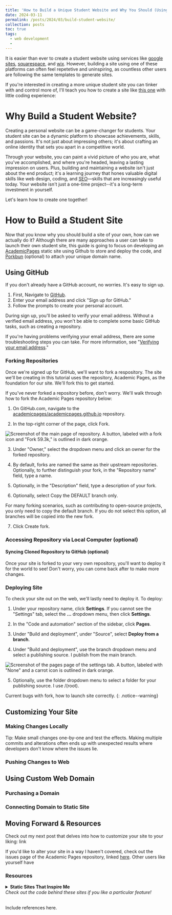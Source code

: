 ```yaml
---
title: 'How to Build a Unique Student Website and Why You Should (Using Academic Pages, a fork of Minimal Mistakes)'
date: 2024-03-11
permalink: /posts/2024/03/build-student-website/
collection: posts
toc: true
tags:
  - web development
  - 
---
```


It is easier than ever to create a student website using services like [google sites](https://sites.google.com/new?tgif=d), [squarespace](https://www.squarespace.com/), and [wix](https://www.wix.com/). However, building a site using one of these platforms can often feel repetetive and uninspiring, as countless other users are following the same templates to generate sites. 

If you're interested in creating a more unique student site you can tinker with and control more of, I'll teach you how to create a site like [this one](https://londonchamberlain.com/) with little coding experience:

# Why Build a Student Website?

Creating a personal website can be a game-changer for students. Your student site can be a dynamic platform to showcase achievements, skills, and passions. It's not just about impressing others; it's about crafting an online identity that sets you apart in a competitive world. 

Through your website, you can paint a vivid picture of who you are, what you've accomplished, and where you're headed, leaving a lasting impression on users. Plus, building and maintaining a website isn't just about the end product; it's a learning journey that hones valuable digital skills like web design, coding, and [SEO](https://en.wikipedia.org/wiki/Search_engine_optimization)—skills that are increasingly useful today. Your website isn't just a one-time project--it's a long-term investment in yourself.

Let's learn how to create one together!

# How to Build a Student Site

Now that you know why you should build a site of your own, how can we actually do it? Although there are many approaches a user can take to launch their own student site, this guide is going to focus on developing an [AcademicPages](https://academicpages.github.io/) static site using Github to store and deploy the code, and [Porkbun](https://porkbun.com/) (optional) to attach your unique domain name.

## Using GitHub

If you don't already have a GitHub account, no worries. It's easy to sign up.

1. First, Navigate to [GitHub](https://github.com/).
2. Enter your email address and click "Sign up for GitHub."
3. Follow the prompts to create your personal account.

During sign up, you'll be asked to verify your email address. Without a verified email address, you won't be able to complete some basic GitHub tasks, such as creating a repository.

If you're having problems verifying your email address, there are some troubleshooting steps you can take. For more information, see "[Verifying your email address](https://docs.github.com/en/account-and-profile/setting-up-and-managing-your-personal-account-on-github/managing-email-preferences/verifying-your-email-address#troubleshooting-email-verification)."

### Forking Repositories

Once we're signed up for GitHub, we'll want to fork a respository. The site we'll be creating in this tutorial uses the repository, Academic Pages, as the foundation for our site. We'll fork this to get started. 

If you've never forked a repository before, don't worry. We'll walk through how to fork the Academic Pages repository below:

1. On GitHub.com, navigate to the [academicpages/academicpages.github.io](https://github.com/academicpages/academicpages.github.io) repository.

2. In the top-right corner of the page, click Fork.

![Screenshot of the main page of repository. A button, labeled with a fork icon and "Fork 59.3k," is outlined in dark orange.](https://chamberlainlondon.github.io/images/posts/2024-03-01-build-student-website/fork.png)

3. Under "Owner," select the dropdown menu and click an owner for the forked repository.

4. By default, forks are named the same as their upstream repositories. Optionally, to further distinguish your fork, in the "Repository name" field, type a name.

5. Optionally, in the "Description" field, type a description of your fork.

6. Optionally, select Copy the DEFAULT branch only.

For many forking scenarios, such as contributing to open-source projects, you only need to copy the default branch. If you do not select this option, all branches will be copied into the new fork.

7. Click Create fork.

### Accessing Repository via Local Computer (optional)

#### Syncing Cloned Repository to GitHub (optional)

Once your site is forked to your very own repository, you'll want to deploy it for the world to see! Don't worry, you can come back after to make more changes.

### Deploying Site

To check your site out on the web, we'll lastly need to deploy it. To deploy:

1. Under your repository name, click **Settings**. If you cannot see the "Settings" tab, select the **...** dropdown menu, then click **Settings**.

2. In the "Code and automation" section of the sidebar, click **Pages**.

3. Under "Build and deployment", under "Source", select **Deploy from a branch**.

4. Under "Build and deployment", use the branch dropdown menu and select a publishing source. I publish from the main branch.

![Screenshot of the pages page of the settings tab. A button, labeled with "None" and a carrot icon is outlined in dark orange.](https://chamberlainlondon.github.io/images/posts/2024-03-01-build-student-website/branch.png)

5. Optionally, use the folder dropdown menu to select a folder for your publishing source. I use /(root).

Current bugs with fork, how to launch site correctly.
{: .notice--warning}

## Customizing Your Site

### Making Changes Locally

Tip: Make small changes one-by-one and test the effects. Making multiple commits and alterations often ends up with unexpected results where developers don't know where the issues lie.

### Pushing Changes to Web

## Using Custom Web Domain

### Purchasing a Domain

### Connecting Domain to Static Site

## Moving Forward & Resources

Check out my next post that delves into how to customize your site to your liking: link

If you'd like to alter your site in a way I haven't covered, check out the issues page of the Academic Pages repository, linked [here](https://github.com/academicpages/academicpages.github.io/issues?q=is%3Aissue). Other users like yourself have 

### Resources

<details>
  <summary><b>Static Sites That Inspire Me</b><br>
  <i>Check out the code behind these sites if you like a particular feature!</i>
</summary>
  <br>
  <p>
    <ul>
      <li>Check out Giulio Schinaia's <a href="https://gschinaia.github.io/">academic site</a>. I especially like Giulio's use of the light/dark toggle button.</li>
      <li>Rob Williams' <a href="https://jayrobwilliams.com/">academic site</a> boasts a wealth of static site knowledge for you to dig through. I've implemented so many aspects of Rob's site in my own using his commit history, as well as his posts. Rob's own <a href="https://jayrobwilliams.com/posts/2020/06/academic-website/">post</a> about creating an academic site was the inspiration for this post. Sorry for the theft, Rob.</li>
      <li>Antoine Soetewey's <a href="https://www.socialscienceregistry.org/trials/4740">personal site</a> is elite. His R blog and use of an English/French language toggle are both super fascinating to check out.</li>
    </ul>
</p>
</details>
<br>

Include references here.
